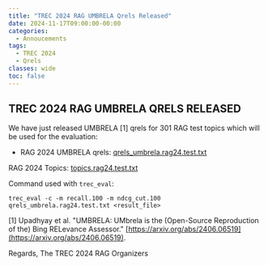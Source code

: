 ```yaml
---
title: "TREC 2024 RAG UMBRELA Qrels Released"
date: 2024-11-17T09:00:00-00:00
categories:
  - Annoucements
tags:
  - TREC 2024
  - Qrels
classes: wide
toc: false
---
```


## TREC 2024 RAG UMBRELA QRELS RELEASED

We have just released UMBRELA [1] qrels for 301 RAG test topics which will be used for the evaluation:
- RAG 2024 UMBRELA qrels: [qrels_umbrela.rag24.test.txt](/assets/txt/qrels_umbrela.rag24.test.txt)

RAG 2024 Topics: [topics.rag24.test.txt](/assets/txt/topics.rag24.test.txt)

Command used with `trec_eval`:
```
trec_eval -c -m recall.100 -m ndcg_cut.100 qrels_umbrela.rag24.test.txt <result_file>
```

[1] Upadhyay et al. "UMBRELA: UMbrela is the (Open-Source Reproduction of the) Bing RELevance Assessor." [https://arxiv.org/abs/2406.06519](https://arxiv.org/abs/2406.06519).

Regards,
The TREC 2024 RAG Organizers
